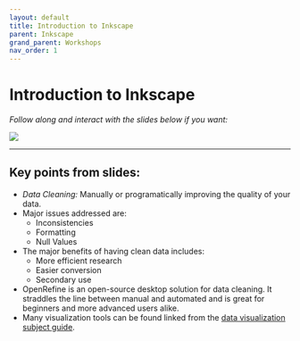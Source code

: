 ```yaml
---
layout: default
title: Introduction to Inkscape
parent: Inkscape
grand_parent: Workshops
nav_order: 1
---
```


# Introduction to Inkscape

*Follow along and interact with the slides below if you want:*
<br>

[<img src="img/slides.PNG">](img/openrefineSlides.pdf)  


<hr>

## Key points from slides:

- _Data Cleaning:_ Manually or programatically improving the quality of your data.    
- Major issues addressed are:
	- Inconsistencies  
    - Formatting  
    - Null Values    
- The major benefits of having clean data includes:  
	- More efficient research  
    - Easier conversion  
    - Secondary use    
- OpenRefine is an open-source desktop solution for data cleaning. It straddles the line between manual and automated and is great for beginners and more advanced users alike.    
- Many visualization tools can be found linked from the [data visualization subject guide](https://libguides.lib.umanitoba.ca/viz).  